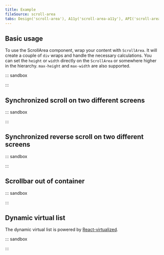 ```yaml
---
title: Example
fileSource: scroll-area
tabs: Design('scroll-area'), A11y('scroll-area-a11y'), API('scroll-area-api'), Example('scroll-area-code'), Changelog('scroll-area-changelog')
---
```


## Basic usage

To use the ScrollArea component, wrap your content with `ScrollArea`. It will create a couple of `div` wraps and handle the necessary calculations. You can set the `height` or `width` directly on the `ScrollArea` or somewhere higher in the hierarchy. `max-height` and `max-width` are also supported.

::: sandbox

<script lang="tsx">
import React from 'react';
import Scroll from '@semcore/ui/scroll-area';
import { Box } from '@semcore/flex-box';

let randomIndex = 1;
const stableRandom = () => {
  if (randomIndex > 20) randomIndex = 1;
  return Math.abs(Math.sin(Math.exp(Math.PI * randomIndex * Math.cos(100 - randomIndex++))));
};
function getRandomColor() {
  const letters = '0123456789ABCDEF';
  let color = '#';
  for (let i = 0; i < 6; i++) {
    color += letters[Math.floor(stableRandom() * 16)];
  }
  return color;
}

class Demo extends React.PureComponent {
  render() {
    return (
      <Scroll h={300}>
        {[...new Array(100)].map((_, index) => (
          <Box
            key={index}
            inline
            m={2}
            w={120}
            h={120}
            style={{ backgroundColor: getRandomColor() }}
          />
        ))}
      </Scroll>
    );
  }
}


</script>

:::

## Synchronized scroll on two different screens

::: sandbox

<script lang="tsx">
import React from 'react';
import { Box, Flex } from '@semcore/ui/flex-box';
import ScrollArea from '@semcore/ui/scroll-area';

let randomIndex = 1;
const stableRandom = () => {
  if (randomIndex > 20) randomIndex = 1;
  return Math.abs(Math.sin(Math.exp(Math.PI * randomIndex * Math.cos(100 - randomIndex++))));
};
function getRandomColor() {
  const letters = '0123456789ABCDEF';
  let color = '#';
  for (let i = 0; i < 6; i++) {
    color += letters[Math.floor(stableRandom() * 16)];
  }
  return color;
}

class Demo extends React.PureComponent {
  controlled: any;
  handleMainScroll = (e) => {
    this.controlled.scrollTop = e.currentTarget.scrollTop;
  };

  componentDidMount() {
    this.controlled.scrollTop = 0;
  }

  render() {
    return (
      <Flex>
        <Box style={{ position: 'relative' }}>
          <h2>Main</h2>
          <ScrollArea w={300} h={300}>
            <ScrollArea.Container onScroll={this.handleMainScroll}>
              {[...new Array(100)].map((_, index) => (
                <Box
                  key={index}
                  inline
                  m={2}
                  w={120}
                  h={120}
                  style={{ backgroundColor: getRandomColor() }}
                />
              ))}
            </ScrollArea.Container>
            <ScrollArea.Bar />
          </ScrollArea>
        </Box>

        <Box>
          <h2>Controlled</h2>
          <ScrollArea w={300} h={300}>
            <ScrollArea.Container
              ref={(node) => {
                this.controlled = node;
              }}
            >
              {[...new Array(100)].map((_, index) => (
                <Box
                  key={index}
                  inline
                  m={2}
                  w={120}
                  h={120}
                  style={{ backgroundColor: getRandomColor() }}
                />
              ))}
            </ScrollArea.Container>
            <ScrollArea.Bar />
          </ScrollArea>
        </Box>
      </Flex>
    );
  }
}


</script>

:::

## Synchronized reverse scroll on two different screens

::: sandbox

<script lang="tsx">
import React from 'react';
import { Box, Flex } from '@semcore/ui/flex-box';
import ScrollArea from '@semcore/ui/scroll-area';

let randomIndex = 1;
const stableRandom = () => {
  if (randomIndex > 20) randomIndex = 1;
  return Math.abs(Math.sin(Math.exp(Math.PI * randomIndex * Math.cos(100 - randomIndex++))));
};
function getRandomColor() {
  const letters = '0123456789ABCDEF';
  let color = '#';
  for (let i = 0; i < 6; i++) {
    color += letters[Math.floor(stableRandom() * 16)];
  }
  return color;
}

class Demo extends React.PureComponent {
  mirror: any;
  handleScrollMain = (e) => {
    this.mirror.scrollTop =
      this.mirror.scrollHeight - this.mirror.clientHeight - e.currentTarget.scrollTop;
  };

  componentDidMount() {
    this.mirror.scrollTop = this.mirror.scrollHeight - this.mirror.clientHeight;
  }

  render() {
    return (
      <Flex>
        <Box style={{ position: 'relative' }}>
          <h2>Main</h2>
          <ScrollArea w={300} h={300}>
            <ScrollArea.Container onScroll={this.handleScrollMain}>
              {[...new Array(100)].map((_, index) => (
                <Box
                  key={index}
                  inline
                  m={2}
                  w={120}
                  h={120}
                  style={{ backgroundColor: getRandomColor() }}
                />
              ))}
            </ScrollArea.Container>
            <ScrollArea.Bar />
          </ScrollArea>
        </Box>

        <Box>
          <h2>Reversed mirror</h2>
          <ScrollArea w={300} h={300}>
            <ScrollArea.Container
              ref={(node) => {
                this.mirror = node;
              }}
            >
              <Flex flexWrap reverse>
                {[...new Array(100)].map((_, index) => (
                  <Box
                    key={index}
                    inline
                    m={2}
                    w={120}
                    h={120}
                    style={{ backgroundColor: getRandomColor() }}
                  />
                ))}
              </Flex>
            </ScrollArea.Container>
            <ScrollArea.Bar />
          </ScrollArea>
        </Box>
      </Flex>
    );
  }
}


</script>

:::

## Scrollbar out of container

::: sandbox

<script lang="tsx">
import React, { useRef } from 'react';
import { Box, Flex } from '@semcore/ui/flex-box';
import ScrollArea from '@semcore/ui/scroll-area';

let randomIndex = 1;
const stableRandom = () => {
  if (randomIndex > 20) randomIndex = 1;
  return Math.abs(Math.sin(Math.exp(Math.PI * randomIndex * Math.cos(100 - randomIndex++))));
};
function getRandomColor() {
  const letters = '0123456789ABCDEF';
  let color = '#';
  for (let i = 0; i < 6; i++) {
    color += letters[Math.floor(stableRandom() * 16)];
  }
  return color;
}

const Demo = () => {
  const containerRef = useRef();
  return (
    <Flex>
      <Box style={{ position: 'relative' }}>
        <ScrollArea w={600} hMax={400} shadow>
          <ScrollArea.Container ref={containerRef}>
            <Box w={1200}>
              {[...new Array(100)].map((_, index) => (
                <Box
                  key={index}
                  inline
                  m={2}
                  w={120}
                  h={120}
                  style={{ backgroundColor: getRandomColor() }}
                />
              ))}
            </Box>
          </ScrollArea.Container>
          <ScrollArea.Bar orientation='vertical' />
        </ScrollArea>
        <br />
        <br />
        <br />
        <br />
        <br />
        <ScrollArea.Bar
          container={containerRef}
          orientation='horizontal'
          w={200}
          h={40}
          style={{ background: 'rgba(0,0,0,0.1)' }}
        >
          <ScrollArea.Bar.Slider h={30} />
        </ScrollArea.Bar>
      </Box>
    </Flex>
  );
};


</script>

:::

## Dynamic virtual list

The dynamic virtual list is powered by [React-virtualized](https://github.com/bvaughn/react-virtualized).

::: sandbox

<script lang="tsx">
import React, { useRef, useState } from 'react';
import { findDOMNode } from 'react-dom';
import ScrollArea from '@semcore/ui/scroll-area';
import { Box, Flex } from '@semcore/ui/flex-box';
import { Text } from '@semcore/ui/typography';
import Button from '@semcore/ui/button';
import { List } from 'react-virtualized';

const list = [...new Array(6)];
const renderRow = ({ key, index, style }) => {
  return (
    <Box key={key} inline m={2} w={120} h={120} style={{ border: '1px solid black', ...style }}>
      <Text bold size={200} m='auto'>
        {index + 1}
      </Text>
    </Box>
  );
};

const Demo = () => {
  const [data, setData] = useState(list);
  const innerRef = useRef();
  const ref = (node) => {
    node = findDOMNode(node);
    if (node) {
      innerRef.current = node.querySelector('.ReactVirtualized__Grid__innerScrollContainer');
    }
  };

  return (
    <Flex direction='column' inline>
      <Flex alignItems='center' mb={2}>
        <Button
          onClick={() => {
            setData(data.concat(undefined));
          }}
        >
          ADD
        </Button>
        <Button ml='10px' onClick={() => setData(data.slice(0, -1))}>
          REMOVE
        </Button>
        <Text bold ml='10px'>
          Count: {data.length}
        </Text>
      </Flex>
      <Box h={500}>
        {data.length ? (
          <ScrollArea inner={innerRef}>
            <ScrollArea.Container
              ref={ref}
              tag={List}
              height={500}
              rowCount={data.length}
              width={500}
              rowHeight={120}
              rowRenderer={renderRow}
            />
            <ScrollArea.Bar orientation='vertical' />
          </ScrollArea>
        ) : null}
      </Box>
    </Flex>
  );
};


</script>

:::
